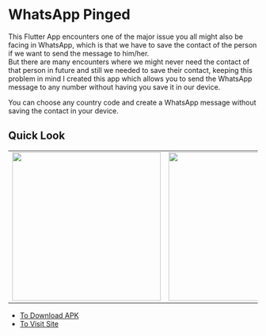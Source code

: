 # WhatsApp Pinged

This Flutter App encounters one of the major issue you all might also be facing in WhatsApp, which is that we have to save the contact of the person if we want to send the message to him/her.<br>
But there are many encounters where we might never need the contact of that person in future and still we needed to save their contact, keeping this problem in mind I created this app which allows you to send the WhatsApp message to any number without having you save it in our device.<br>

You can choose any country code and create a WhatsApp message without saving the contact in your device.<br>

## Quick Look 

|                                                              |               |
| ----------------------------------------------- | -------------------------- | 
<img src="https://github.com/SatYu26/Pinged/blob/main/assets/Screenshot/SS1.jpg" width="300" style="float:right">| <img src="https://github.com/SatYu26/Pinged/blob/main/assets/Screenshot/SS2.jpg" width="300" style="float:right">|

<ul>
<li><a href="https://github.com/SatYu26/Pinged/releases/download/v2.0.0/Pinged.apk">To Download APK</a></li>
<li><a href="https://whatsappunkown.web.app/">To Visit Site</a></li>
</ul>
